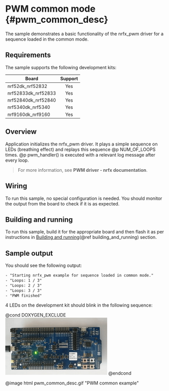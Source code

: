 # PWM common mode {#pwm_common_desc}

The sample demonstrates a basic functionality of the nrfx_pwm driver for a sequence loaded in the common mode.

## Requirements

The sample supports the following development kits:


| **Board**           | **Support** |
|---------------------|:-----------:|
| nrf52dk_nrf52832    |     Yes     |
| nrf52833dk_nrf52833 |     Yes     |
| nrf52840dk_nrf52840 |     Yes     |
| nrf5340dk_nrf5340   |     Yes     |
| nrf9160dk_nrf9160   |     Yes     |

## Overview

Application initializes the nrfx_pwm driver.
It plays a simple sequence on LEDs (breathing effect) and replays this sequence @p NUM_OF_LOOPS times.
@p pwm_handler() is executed with a relevant log message after every loop.

> For more information, see **PWM driver - nrfx documentation**.

## Wiring

To run this sample, no special configuration is needed.
You should monitor the output from the board to check if it is as expected.

## Building and running

To run this sample, build it for the appropriate board and then flash it as per instructions in [Building and running](@ref building_and_running) section.

## Sample output

You should see the following output:

```
- "Starting nrfx_pwm example for sequence loaded in common mode."
- "Loops: 1 / 3"
- "Loops: 2 / 3"
- "Loops: 3 / 3"
- "PWM finished"
```
4 LEDs on the development kit should blink in the following sequence:

@cond DOXYGEN_EXCLUDE
![pwm_common_gif](../../../doc/images/pwm_common_desc.gif "PWM common example")
@endcond

@image html pwm_common_desc.gif "PWM common example"

[//]: #
[Building and running]: <../../../README.md#building-and-running>
